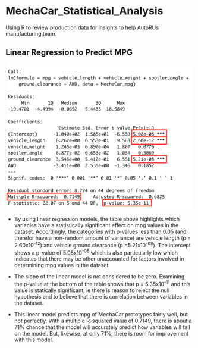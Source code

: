 # MechaCar_Statistical_Analysis
Using R to review production data for insights to help AutoRUs manufacturing team.

## Linear Regression to Predict MPG
<p align="center">
  <img src="https://github.com/Shelka4444/MechaCar_Statistical_Analysis/blob/main/Images/LinReg_MPG_D1.png" alt="Linear Regression Table" width=650>
  </p>

- By using linear regression models, the table above highlights which variables have a statistically significant effect on mpg values in the dataset. Accordingly, the categories with p-values less than 0.05 (and therefor have a non-random amount of variance) are vehicle length (p = 2.60x10<sup>-12</sup>) and vehicle ground clearance (p =5.21x10<sup>-08</sup>). The intercept shows a p-value of 5.08x10<sup>-08</sup> which is also particularly low which indicates that there may be other unaccounted for factors involved in determining mpg values in the dataset.

- The slope of the linear model is not considered to be zero. Examining the p-value at the bottom of the table shows that p = 5.35x10<sup>-11</sup> and this value is statically significant, ie there is reason to reject the null hypothesis and to believe that there is correlation between variables in the dataset. 

- This linear model predicts mpg of MechaCar prototypes fairly well, but not perfectly. With a multiple R-squared value of 0.7149, there is about a 71% chance that the model will accurately predict how variables will fall on the model. But, likewise, at only 71%, there is room for improvement with this model.
